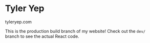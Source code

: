 # Tyler Yep
tyleryep.com

This is the production build branch of my website!
Check out the `dev/` branch to see the actual React code.